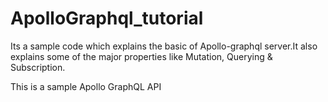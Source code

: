 # ApolloGraphql_tutorial
Its a sample code which explains the basic of Apollo-graphql server.It also explains some of the major properties like Mutation, Querying &amp; Subscription. 

This is a sample Apollo GraphQL API 
